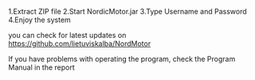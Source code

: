 1.Extract ZIP file
2.Start NordicMotor.jar
3.Type Username and Password
4.Enjoy the system

you can check for latest updates on https://github.com/lietuviskalba/NordMotor

If you have problems with operating the program, check the Program Manual in the report
